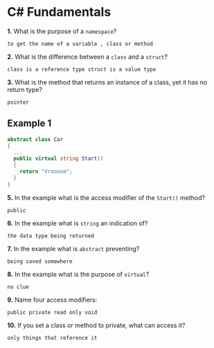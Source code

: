 # C# Fundamentals


**1.** What is the purpose of a `namespace`?
<!-- enter you answer in the space below -->
```
to get the name of a variable , class or method
```
**2.** What is the difference between a `class` and a `struct`?
<!-- enter you answer in the space below -->
```
class is a reference type struct is a value type
```
**3.** What is the method that returns an instance of a class, yet it has no return type?
<!-- enter you answer in the space below -->
```
pointer
```
## Example 1
```c#
abstract class Car
{
  ...
  public virtual string Start()
  {
    return "Vroooom";
  }
}
```
**5.** In the example what is the access modifier of the `Start()` method?
<!-- enter you answer in the space below -->
```
public
```
**6.** In the example what is `string` an indication of?
<!-- enter you answer in the space below -->
```
the data type being returned
```
**7.** In the example what is `abstract` preventing?
<!-- enter you answer in the space below -->
```
being saved somewhere
```
**8.** In the example what is the purpose of `virtual`?
<!-- enter you answer in the space below -->
```
no clue
```
**9.** Name four access modifiers:
<!-- enter you answer in the space below -->
```
public private read only void
```
**10.** If you set a class or method to private, what can access it?
<!-- enter you answer in the space below -->
```
only things that reference it 
```